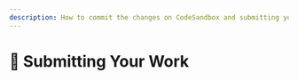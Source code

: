 ```yaml
---
description: How to commit the changes on CodeSandbox and submitting your code
---
```


# 💼 Submitting Your Work

